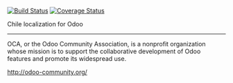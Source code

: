 [![Build Status](https://travis-ci.org/OCA/l10n-chile.svg?branch=11.0)](https://travis-ci.org/OCA/l10n-chile)
[![Coverage Status](https://coveralls.io/repos/OCA/l10n-chile/badge.png?branch=11.0)](https://coveralls.io/r/OCA/l10n-chile?branch=11.0)

Chile localization for Odoo




----

OCA, or the Odoo Community Association, is a nonprofit organization whose 
mission is to support the collaborative development of Odoo features and 
promote its widespread use.

http://odoo-community.org/

